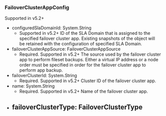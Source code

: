 ### FailoverClusterAppConfig
Supported in v5.2+

- configuredSlaDomainId: System.String
  - Supported in v5.2+
  ID of the SLA Domain that is assigned to the specified failover cluster app. Existing snapshots of the object will be retained with the configuration of specified SLA Domain.
- failoverClusterAppSource: FailoverClusterAppSource
  - Required. Supported in v5.2+
  The source used by the failover cluster app to perform fileset backups. Either a virtual IP address or a node order must be specified in order for the failover cluster app to perform app backup.
- failoverClusterId: System.String
  - Required. Supported in v5.2+
  Cluster ID of the failover cluster app.
- name: System.String
  - Required. Supported in v5.2+
  Name of the failover cluster app.
- failoverClusterType: FailoverClusterType
  - 
